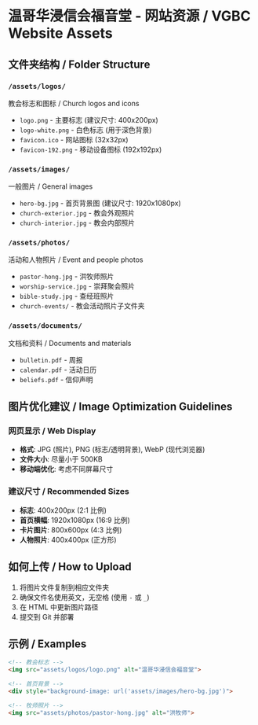 # 温哥华浸信会福音堂 - 网站资源 / VGBC Website Assets

## 文件夹结构 / Folder Structure

### `/assets/logos/`
教会标志和图标 / Church logos and icons
- `logo.png` - 主要标志 (建议尺寸: 400x200px)
- `logo-white.png` - 白色标志 (用于深色背景)
- `favicon.ico` - 网站图标 (32x32px)
- `favicon-192.png` - 移动设备图标 (192x192px)

### `/assets/images/`
一般图片 / General images
- `hero-bg.jpg` - 首页背景图 (建议尺寸: 1920x1080px)
- `church-exterior.jpg` - 教会外观照片
- `church-interior.jpg` - 教会内部照片

### `/assets/photos/`
活动和人物照片 / Event and people photos
- `pastor-hong.jpg` - 洪牧师照片
- `worship-service.jpg` - 崇拜聚会照片
- `bible-study.jpg` - 查经班照片
- `church-events/` - 教会活动照片子文件夹

### `/assets/documents/`
文档和资料 / Documents and materials
- `bulletin.pdf` - 周报
- `calendar.pdf` - 活动日历
- `beliefs.pdf` - 信仰声明

## 图片优化建议 / Image Optimization Guidelines

### 网页显示 / Web Display
- **格式**: JPG (照片), PNG (标志/透明背景), WebP (现代浏览器)
- **文件大小**: 尽量小于 500KB
- **移动端优化**: 考虑不同屏幕尺寸

### 建议尺寸 / Recommended Sizes
- **标志**: 400x200px (2:1 比例)
- **首页横幅**: 1920x1080px (16:9 比例)
- **卡片图片**: 800x600px (4:3 比例)
- **人物照片**: 400x400px (正方形)

## 如何上传 / How to Upload

1. 将图片文件复制到相应文件夹
2. 确保文件名使用英文，无空格 (使用 `-` 或 `_`)
3. 在 HTML 中更新图片路径
4. 提交到 Git 并部署

## 示例 / Examples

```html
<!-- 教会标志 -->
<img src="assets/logos/logo.png" alt="温哥华浸信会福音堂">

<!-- 首页背景 -->
<div style="background-image: url('assets/images/hero-bg.jpg')">

<!-- 牧师照片 -->
<img src="assets/photos/pastor-hong.jpg" alt="洪牧师">
```